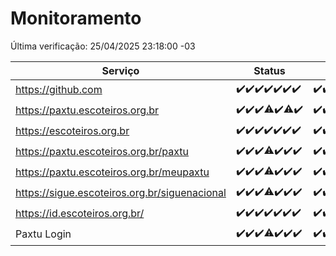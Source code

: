 # Monitoramento

Última verificação: 25/04/2025 23:18:00 -03

|Serviço|Status|Últimas 24h|
|---|---|---|
|https://github.com|<span title="2025-04-19: OK=23">✔️</span><span title="2025-04-20: OK=23">✔️</span><span title="2025-04-21: OK=23">✔️</span><span title="2025-04-22: OK=23">✔️</span><span title="2025-04-23: OK=23">✔️</span><span title="2025-04-24: OK=23">✔️</span><span title="2025-04-25: OK=1">✔️</span>|<span title="24/04/2025 23:24:00 -03 : 200">✔️</span><span title="25/04/2025 00:30:00 -03 : 200">✔️</span><span title="25/04/2025 01:11:00 -03 : 200">✔️</span><span title="25/04/2025 02:09:00 -03 : 200">✔️</span><span title="25/04/2025 03:13:00 -03 : 200">✔️</span><span title="25/04/2025 04:09:00 -03 : 200">✔️</span><span title="25/04/2025 05:13:00 -03 : 200">✔️</span><span title="25/04/2025 06:10:00 -03 : 200">✔️</span><span title="25/04/2025 07:09:00 -03 : 200">✔️</span><span title="25/04/2025 08:07:00 -03 : 200">✔️</span><span title="25/04/2025 09:17:00 -03 : 200">✔️</span><span title="25/04/2025 10:20:00 -03 : 200">✔️</span><span title="25/04/2025 11:08:00 -03 : 200">✔️</span><span title="25/04/2025 12:09:00 -03 : 200">✔️</span><span title="25/04/2025 13:11:00 -03 : 200">✔️</span><span title="25/04/2025 14:08:00 -03 : 200">✔️</span><span title="25/04/2025 15:12:00 -03 : 200">✔️</span><span title="25/04/2025 16:07:00 -03 : 200">✔️</span><span title="25/04/2025 17:10:00 -03 : 200">✔️</span><span title="25/04/2025 18:08:00 -03 : 200">✔️</span><span title="25/04/2025 19:08:00 -03 : 200">✔️</span><span title="25/04/2025 20:08:00 -03 : 200">✔️</span><span title="25/04/2025 21:43:00 -03 : 200">✔️</span><span title="25/04/2025 23:18:00 -03 : 200">✔️</span>|
|https://paxtu.escoteiros.org.br|<span title="2025-04-19: OK=23">✔️</span><span title="2025-04-20: OK=23">✔️</span><span title="2025-04-21: OK=23">✔️</span><span title="2025-04-22: OK=22, Falhas=1">⚠️</span><span title="2025-04-23: OK=23">✔️</span><span title="2025-04-24: OK=22, Falhas=1">⚠️</span><span title="2025-04-25: OK=1">✔️</span>|<span title="24/04/2025 23:24:00 -03 : 200">✔️</span><span title="25/04/2025 00:30:00 -03 : 200">✔️</span><span title="25/04/2025 01:11:00 -03 : 200">✔️</span><span title="25/04/2025 02:09:00 -03 : 200">✔️</span><span title="25/04/2025 03:13:00 -03 : 200">✔️</span><span title="25/04/2025 04:09:00 -03 : 200">✔️</span><span title="25/04/2025 05:13:00 -03 : 200">✔️</span><span title="25/04/2025 06:10:00 -03 : 200">✔️</span><span title="25/04/2025 07:09:00 -03 : 200">✔️</span><span title="25/04/2025 08:07:00 -03 : 200">✔️</span><span title="25/04/2025 09:17:00 -03 : 200">✔️</span><span title="25/04/2025 10:20:00 -03 : 200">✔️</span><span title="25/04/2025 11:08:00 -03 : 200">✔️</span><span title="25/04/2025 12:09:00 -03 : 200">✔️</span><span title="25/04/2025 13:11:00 -03 : 200">✔️</span><span title="25/04/2025 14:08:00 -03 : 200">✔️</span><span title="25/04/2025 15:12:00 -03 : 200">✔️</span><span title="25/04/2025 16:07:00 -03 : 200">✔️</span><span title="25/04/2025 17:10:00 -03 : 200">✔️</span><span title="25/04/2025 18:08:00 -03 : 200">✔️</span><span title="25/04/2025 19:08:00 -03 : 200">✔️</span><span title="25/04/2025 20:08:00 -03 : 200">✔️</span><span title="25/04/2025 21:43:00 -03 : 200">✔️</span><span title="25/04/2025 23:18:00 -03 : 200">✔️</span>|
|https://escoteiros.org.br|<span title="2025-04-19: OK=23">✔️</span><span title="2025-04-20: OK=23">✔️</span><span title="2025-04-21: OK=23">✔️</span><span title="2025-04-22: OK=23">✔️</span><span title="2025-04-23: OK=23">✔️</span><span title="2025-04-24: OK=23">✔️</span><span title="2025-04-25: OK=1">✔️</span>|<span title="24/04/2025 23:24:00 -03 : 200">✔️</span><span title="25/04/2025 00:30:00 -03 : 200">✔️</span><span title="25/04/2025 01:11:00 -03 : 200">✔️</span><span title="25/04/2025 02:09:00 -03 : 200">✔️</span><span title="25/04/2025 03:13:00 -03 : 200">✔️</span><span title="25/04/2025 04:09:00 -03 : 200">✔️</span><span title="25/04/2025 05:13:00 -03 : 200">✔️</span><span title="25/04/2025 06:10:00 -03 : 200">✔️</span><span title="25/04/2025 07:09:00 -03 : 200">✔️</span><span title="25/04/2025 08:07:00 -03 : 200">✔️</span><span title="25/04/2025 09:17:00 -03 : 200">✔️</span><span title="25/04/2025 10:20:00 -03 : 200">✔️</span><span title="25/04/2025 11:08:00 -03 : 200">✔️</span><span title="25/04/2025 12:09:00 -03 : 200">✔️</span><span title="25/04/2025 13:11:00 -03 : 200">✔️</span><span title="25/04/2025 14:08:00 -03 : 200">✔️</span><span title="25/04/2025 15:12:00 -03 : 200">✔️</span><span title="25/04/2025 16:07:00 -03 : 200">✔️</span><span title="25/04/2025 17:10:00 -03 : 200">✔️</span><span title="25/04/2025 18:08:00 -03 : 200">✔️</span><span title="25/04/2025 19:08:00 -03 : 200">✔️</span><span title="25/04/2025 20:08:00 -03 : 200">✔️</span><span title="25/04/2025 21:43:00 -03 : 200">✔️</span><span title="25/04/2025 23:18:00 -03 : 200">✔️</span>|
|https://paxtu.escoteiros.org.br/paxtu|<span title="2025-04-19: OK=23">✔️</span><span title="2025-04-20: OK=23">✔️</span><span title="2025-04-21: OK=23">✔️</span><span title="2025-04-22: OK=21, Falhas=2">⚠️</span><span title="2025-04-23: OK=23">✔️</span><span title="2025-04-24: OK=23">✔️</span><span title="2025-04-25: OK=1">✔️</span>|<span title="24/04/2025 23:24:00 -03 : 200">✔️</span><span title="25/04/2025 00:30:00 -03 : 200">✔️</span><span title="25/04/2025 01:11:00 -03 : 200">✔️</span><span title="25/04/2025 02:09:00 -03 : 200">✔️</span><span title="25/04/2025 03:13:00 -03 : 200">✔️</span><span title="25/04/2025 04:09:00 -03 : 200">✔️</span><span title="25/04/2025 05:13:00 -03 : 200">✔️</span><span title="25/04/2025 06:10:00 -03 : 200">✔️</span><span title="25/04/2025 07:10:00 -03 : 200">✔️</span><span title="25/04/2025 08:07:00 -03 : 200">✔️</span><span title="25/04/2025 09:17:00 -03 : 200">✔️</span><span title="25/04/2025 10:20:00 -03 : 200">✔️</span><span title="25/04/2025 11:08:00 -03 : 200">✔️</span><span title="25/04/2025 12:09:00 -03 : 200">✔️</span><span title="25/04/2025 13:11:00 -03 : 200">✔️</span><span title="25/04/2025 14:08:00 -03 : 200">✔️</span><span title="25/04/2025 15:12:00 -03 : 200">✔️</span><span title="25/04/2025 16:07:00 -03 : 200">✔️</span><span title="25/04/2025 17:10:00 -03 : 200">✔️</span><span title="25/04/2025 18:08:00 -03 : 200">✔️</span><span title="25/04/2025 19:08:00 -03 : 200">✔️</span><span title="25/04/2025 20:08:00 -03 : 200">✔️</span><span title="25/04/2025 21:43:00 -03 : 200">✔️</span><span title="25/04/2025 23:18:00 -03 : 200">✔️</span>|
|https://paxtu.escoteiros.org.br/meupaxtu|<span title="2025-04-19: OK=23">✔️</span><span title="2025-04-20: OK=23">✔️</span><span title="2025-04-21: OK=23">✔️</span><span title="2025-04-22: OK=22, Falhas=1">⚠️</span><span title="2025-04-23: OK=23">✔️</span><span title="2025-04-24: OK=23">✔️</span><span title="2025-04-25: OK=1">✔️</span>|<span title="24/04/2025 23:24:00 -03 : 200">✔️</span><span title="25/04/2025 00:30:00 -03 : 200">✔️</span><span title="25/04/2025 01:11:00 -03 : 200">✔️</span><span title="25/04/2025 02:09:00 -03 : 200">✔️</span><span title="25/04/2025 03:13:00 -03 : 200">✔️</span><span title="25/04/2025 04:09:00 -03 : 200">✔️</span><span title="25/04/2025 05:13:00 -03 : 200">✔️</span><span title="25/04/2025 06:10:00 -03 : 200">✔️</span><span title="25/04/2025 07:10:00 -03 : 200">✔️</span><span title="25/04/2025 08:07:00 -03 : 200">✔️</span><span title="25/04/2025 09:17:00 -03 : 200">✔️</span><span title="25/04/2025 10:20:00 -03 : 200">✔️</span><span title="25/04/2025 11:08:00 -03 : 200">✔️</span><span title="25/04/2025 12:09:00 -03 : 200">✔️</span><span title="25/04/2025 13:11:00 -03 : 200">✔️</span><span title="25/04/2025 14:08:00 -03 : 200">✔️</span><span title="25/04/2025 15:12:00 -03 : 200">✔️</span><span title="25/04/2025 16:07:00 -03 : 200">✔️</span><span title="25/04/2025 17:10:00 -03 : 200">✔️</span><span title="25/04/2025 18:08:00 -03 : 200">✔️</span><span title="25/04/2025 19:08:00 -03 : 200">✔️</span><span title="25/04/2025 20:08:00 -03 : 200">✔️</span><span title="25/04/2025 21:43:00 -03 : 200">✔️</span><span title="25/04/2025 23:18:00 -03 : 200">✔️</span>|
|https://sigue.escoteiros.org.br/siguenacional|<span title="2025-04-19: OK=23">✔️</span><span title="2025-04-20: OK=23">✔️</span><span title="2025-04-21: OK=23">✔️</span><span title="2025-04-22: OK=22, Falhas=1">⚠️</span><span title="2025-04-23: OK=23">✔️</span><span title="2025-04-24: OK=23">✔️</span><span title="2025-04-25: OK=1">✔️</span>|<span title="24/04/2025 23:24:00 -03 : 200">✔️</span><span title="25/04/2025 00:30:00 -03 : 200">✔️</span><span title="25/04/2025 01:11:00 -03 : 200">✔️</span><span title="25/04/2025 02:09:00 -03 : 200">✔️</span><span title="25/04/2025 03:13:00 -03 : 200">✔️</span><span title="25/04/2025 04:09:00 -03 : 200">✔️</span><span title="25/04/2025 05:13:00 -03 : 200">✔️</span><span title="25/04/2025 06:10:00 -03 : 200">✔️</span><span title="25/04/2025 07:10:00 -03 : 200">✔️</span><span title="25/04/2025 08:07:00 -03 : 200">✔️</span><span title="25/04/2025 09:17:00 -03 : 200">✔️</span><span title="25/04/2025 10:20:00 -03 : 200">✔️</span><span title="25/04/2025 11:08:00 -03 : 200">✔️</span><span title="25/04/2025 12:09:00 -03 : 200">✔️</span><span title="25/04/2025 13:11:00 -03 : 200">✔️</span><span title="25/04/2025 14:08:00 -03 : 200">✔️</span><span title="25/04/2025 15:12:00 -03 : 200">✔️</span><span title="25/04/2025 16:07:00 -03 : 200">✔️</span><span title="25/04/2025 17:10:00 -03 : 200">✔️</span><span title="25/04/2025 18:08:00 -03 : 200">✔️</span><span title="25/04/2025 19:08:00 -03 : 200">✔️</span><span title="25/04/2025 20:08:00 -03 : 200">✔️</span><span title="25/04/2025 21:43:00 -03 : 200">✔️</span><span title="25/04/2025 23:18:00 -03 : 200">✔️</span>|
|https://id.escoteiros.org.br/|<span title="2025-04-19: OK=23">✔️</span><span title="2025-04-20: OK=23">✔️</span><span title="2025-04-21: OK=23">✔️</span><span title="2025-04-22: OK=23">✔️</span><span title="2025-04-23: OK=23">✔️</span><span title="2025-04-24: OK=23">✔️</span><span title="2025-04-25: OK=1">✔️</span>|<span title="24/04/2025 23:24:00 -03 : 200">✔️</span><span title="25/04/2025 00:30:00 -03 : 200">✔️</span><span title="25/04/2025 01:11:00 -03 : 200">✔️</span><span title="25/04/2025 02:09:00 -03 : 200">✔️</span><span title="25/04/2025 03:13:00 -03 : 200">✔️</span><span title="25/04/2025 04:09:00 -03 : 200">✔️</span><span title="25/04/2025 05:13:00 -03 : 200">✔️</span><span title="25/04/2025 06:10:00 -03 : 200">✔️</span><span title="25/04/2025 07:10:00 -03 : 200">✔️</span><span title="25/04/2025 08:07:00 -03 : 200">✔️</span><span title="25/04/2025 09:17:00 -03 : 200">✔️</span><span title="25/04/2025 10:20:00 -03 : 200">✔️</span><span title="25/04/2025 11:08:00 -03 : 200">✔️</span><span title="25/04/2025 12:09:00 -03 : 200">✔️</span><span title="25/04/2025 13:11:00 -03 : 200">✔️</span><span title="25/04/2025 14:08:00 -03 : 200">✔️</span><span title="25/04/2025 15:12:00 -03 : 200">✔️</span><span title="25/04/2025 16:07:00 -03 : 200">✔️</span><span title="25/04/2025 17:10:00 -03 : 200">✔️</span><span title="25/04/2025 18:08:00 -03 : 200">✔️</span><span title="25/04/2025 19:08:00 -03 : 200">✔️</span><span title="25/04/2025 20:08:00 -03 : 200">✔️</span><span title="25/04/2025 21:43:00 -03 : 200">✔️</span><span title="25/04/2025 23:18:00 -03 : 200">✔️</span>|
|Paxtu Login|<span title="2025-04-19: OK=23">✔️</span><span title="2025-04-20: OK=23">✔️</span><span title="2025-04-21: OK=23">✔️</span><span title="2025-04-22: OK=22, Falhas=1">⚠️</span><span title="2025-04-23: OK=23">✔️</span><span title="2025-04-24: OK=23">✔️</span><span title="2025-04-25: OK=1">✔️</span>|<span title="24/04/2025 23:24:00 -03 : 200">✔️</span><span title="25/04/2025 00:30:00 -03 : 200">✔️</span><span title="25/04/2025 01:11:00 -03 : 200">✔️</span><span title="25/04/2025 02:09:00 -03 : 200">✔️</span><span title="25/04/2025 03:13:00 -03 : 200">✔️</span><span title="25/04/2025 04:09:00 -03 : 200">✔️</span><span title="25/04/2025 05:13:00 -03 : 200">✔️</span><span title="25/04/2025 06:10:00 -03 : 200">✔️</span><span title="25/04/2025 07:10:00 -03 : 200">✔️</span><span title="25/04/2025 08:07:00 -03 : 200">✔️</span><span title="25/04/2025 09:17:00 -03 : 200">✔️</span><span title="25/04/2025 10:20:00 -03 : 200">✔️</span><span title="25/04/2025 11:08:00 -03 : 200">✔️</span><span title="25/04/2025 12:09:00 -03 : 200">✔️</span><span title="25/04/2025 13:11:00 -03 : 200">✔️</span><span title="25/04/2025 14:08:00 -03 : 200">✔️</span><span title="25/04/2025 15:12:00 -03 : 200">✔️</span><span title="25/04/2025 16:07:00 -03 : 200">✔️</span><span title="25/04/2025 17:10:00 -03 : 200">✔️</span><span title="25/04/2025 18:08:00 -03 : 200">✔️</span><span title="25/04/2025 19:08:00 -03 : 200">✔️</span><span title="25/04/2025 20:08:00 -03 : 200">✔️</span><span title="25/04/2025 21:43:00 -03 : 200">✔️</span><span title="25/04/2025 23:18:00 -03 : 200">✔️</span>|
